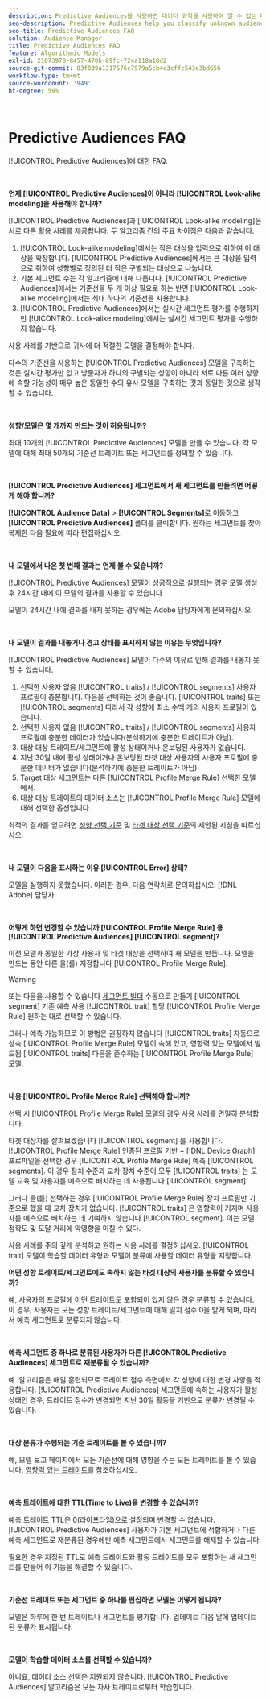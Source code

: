 ```yaml
---
description: Predictive Audiences을 사용하면 데이터 과학을 사용하여 알 수 없는 대상을 실시간으로 개별 성향으로 분류할 수 있습니다.
seo-description: Predictive Audiences help you classify unknown audiences into distinct personas in real-time, using data science.
seo-title: Predictive Audiences FAQ
solution: Audience Manager
title: Predictive Audiences FAQ
feature: Algorithmic Models
exl-id: 21073970-8457-470b-89fc-724a118a18d2
source-git-commit: 03f039a1317576c7979a5cb4c3cffc543e3bd656
workflow-type: tm+mt
source-wordcount: '949'
ht-degree: 59%

---
```


# Predictive Audiences FAQ

[!UICONTROL Predictive Audiences]에 대한 FAQ.

 

**언제 [!UICONTROL Predictive Audiences]이 아니라 [!UICONTROL Look-alike modeling]을 사용해야 합니까?**

[!UICONTROL Predictive Audiences]과 [!UICONTROL Look-alike modeling]은 서로 다른 활용 사례를 제공합니다. 두 알고리즘 간의 주요 차이점은 다음과 같습니다.

1. [!UICONTROL Look-alike modeling]에서는 작은 대상을 입력으로 취하여 이 대상을 확장합니다. [!UICONTROL Predictive Audiences]에서는 큰 대상을 입력으로 취하여 성향별로 정의된 더 작은 구별되는 대상으로 나눕니다.
1. 기본 세그먼트 수는 각 알고리즘에 대해 다릅니다. [!UICONTROL Predictive Audiences]에서는 기준선을 두 개 이상 필요로 하는 반면 [!UICONTROL Look-alike modeling]에서는 최대 하나의 기준선을 사용합니다.
1. [!UICONTROL Predictive Audiences]에서는 실시간 세그먼트 평가를 수행하지만 [!UICONTROL Look-alike modeling]에서는 실시간 세그먼트 평가를 수행하지 않습니다.

사용 사례를 기반으로 귀사에 더 적절한 모델을 결정해야 합니다.

다수의 기준선을 사용하는 [!UICONTROL Predictive Audiences] 모델을 구축하는 것은 실시간 평가만 없고 방문자가 하나의 구별되는 성향이 아니라 서로 다른 여러 성향에 속할 가능성이 매우 높은 동일한 수의 유사 모델을 구축하는 것과 동일한 것으로 생각할 수 있습니다.

 

**성향/모델은 몇 개까지 만드는 것이 허용됩니까?**

최대 10개의 [!UICONTROL Predictive Audiences] 모델을 만들 수 있습니다. 각 모델에 대해 최대 50개의 기준선 트레이트 또는 세그먼트를 정의할 수 있습니다.

 

**[!UICONTROL Predictive Audiences] 세그먼트에서 새 세그먼트를 만들려면 어떻게 해야 합니까?**

**[!UICONTROL Audience Data]** > **[!UICONTROL Segments]**&#x200B;로 이동하고 **[!UICONTROL Predictive Audiences]** 폴더를 클릭합니다. 원하는 세그먼트를 찾아 복제한 다음 필요에 따라 편집하십시오.

 

**내 모델에서 나온 첫 번째 결과는 언제 볼 수 있습니까?**

[!UICONTROL Predictive Audiences] 모델이 성공적으로 실행되는 경우 모델 생성 후 24시간 내에 이 모델의 결과를 사용할 수 있습니다.

모델이 24시간 내에 결과를 내지 못하는 경우에는 Adobe 담당자에게 문의하십시오.

 

**내 모델이 결과를 내놓거나 경고 상태를 표시하지 않는 이유는 무엇입니까?**

[!UICONTROL Predictive Audiences] 모델이 다수의 이유로 인해 결과를 내놓지 못할 수 있습니다.

1. 선택한 사용자 없음 [!UICONTROL traits] / [!UICONTROL segments] 사용자 프로필이 충분합니다. 다음을 선택하는 것이 좋습니다. [!UICONTROL traits] 또는 [!UICONTROL segments] 따라서 각 성향에 최소 수백 개의 사용자 프로필이 있습니다.
1. 선택한 사용자 없음 [!UICONTROL traits] / [!UICONTROL segments] 사용자 프로필에 충분한 데이터가 있습니다(분석하기에 충분한 트레이트가 아님).
1. 대상 대상 트레이트/세그먼트에 활성 상태이거나 온보딩된 사용자가 없습니다.
1. 지난 30일 내에 활성 상태이거나 온보딩된 타겟 대상 사용자의 사용자 프로필에 충분한 데이터가 없습니다(분석하기에 충분한 트레이트가 아님).
1. Target 대상 세그먼트는 다른 [!UICONTROL Profile Merge Rule] 선택한 모델에서.
1. 대상 대상 트레이트의 데이터 소스는 [!UICONTROL Profile Merge Rule] 모델에 대해 선택한 옵션입니다.

최적의 결과를 얻으려면 [성향 선택 기준](../features/algorithmic-models/predictive-audiences.md#selection-personas) 및 [타겟 대상 선택 기준](../features/algorithmic-models/predictive-audiences.md#selection-audience)의 제안된 지침을 따르십시오.

 

**내 모델이 다음을 표시하는 이유 [!UICONTROL Error] 상태?**

모델을 실행하지 못했습니다. 이러한 경우, 다음 연락처로 문의하십시오. [!DNL Adobe] 담당자.

 

**어떻게 하면 변경할 수 있습니까 [!UICONTROL Profile Merge Rule] 용 [!UICONTROL Predictive Audiences] [!UICONTROL segment]?**

이전 모델과 동일한 가상 사용자 및 타겟 대상을 선택하여 새 모델을 만듭니다. 모델을 만드는 동안 다른 을(를) 지정합니다 [!UICONTROL Profile Merge Rule].

>[!WARNING]
> 또는 다음을 사용할 수 있습니다 [세그먼트 빌더](../features/segments/segment-builder.md) 수동으로 만들기 [!UICONTROL segment] 기존 예측 사용 [!UICONTROL trait] 할당 [!UICONTROL Profile Merge Rule] 원하는 대로 선택할 수 있습니다.
> 
> 그러나 예측 가능하므로 이 방법은 권장하지 않습니다 [!UICONTROL traits] 자동으로 상속 [!UICONTROL Profile Merge Rule] 모델이 속해 있고, 영향력 있는 모델에서 빌드됨 [!UICONTROL traits] 다음을 준수하는 [!UICONTROL Profile Merge Rule] 모델.

 

**내용 [!UICONTROL Profile Merge Rule] 선택해야 합니까?**

선택 시 [!UICONTROL Profile Merge Rule] 모델의 경우 사용 사례를 면밀히 분석합니다.

타겟 대상자를 살펴보겠습니다 [!UICONTROL segment] 를 사용합니다. [!UICONTROL Profile Merge Rule] 인증된 프로필 기반 + [!DNL Device Graph] 프로파일을 선택한 경우 [!UICONTROL Profile Merge Rule] 예측 [!UICONTROL segments]. 이 경우 장치 수준과 교차 장치 수준이 모두 [!UICONTROL traits] 는 모델 교육 및 사용자를 예측으로 배치하는 데 사용됩니다 [!UICONTROL segment].

그러나 을(를) 선택하는 경우 [!UICONTROL Profile Merge Rule] 장치 프로필만 기준으로 했을 때 교차 장치가 없습니다. [!UICONTROL traits] 은 영향력이 커지며 사용자를 예측으로 배치하는 데 기여하지 않습니다 [!UICONTROL segment]. 이는 모델 정확도 및 도달 거리에 악영향을 미칠 수 있다.

사용 사례를 주의 깊게 분석하고 원하는 사용 사례를 결정하십시오. [!UICONTROL trait] 모델이 학습할 데이터 유형과 모델이 분류에 사용할 데이터 유형을 지정합니다.

**어떤 성향 트레이트/세그먼트에도 속하지 않는 타겟 대상의 사용자를 분류할 수 있습니까?**

예, 사용자의 프로필에 어떤 트레이트도 포함되어 있지 않은 경우 분류할 수 있습니다. 이 경우, 사용자는 모든 성향 트레이트/세그먼트에 대해 일치 점수 0을 받게 되며, 따라서 예측 세그먼트로 분류되지 않습니다.

 

**예측 세그먼트 중 하나로 분류된 사용자가 다른 [!UICONTROL Predictive Audiences] 세그먼트로 재분류될 수 있습니까?**

예. 알고리즘은 매일 훈련되므로 트레이트 점수 측면에서 각 성향에 대한 변경 사항을 적용합니다. [!UICONTROL Predictive Audiences] 세그먼트에 속하는 사용자가 활성 상태인 경우, 트레이트 점수가 변경되면 지난 30일 활동을 기반으로 분류가 변경될 수 있습니다.

 

**대상 분류가 수행되는 기준 트레이트를 볼 수 있습니까?**

예, 모델 보고 페이지에서 모든 기준선에 대해 영향을 주는 모든 트레이트를 볼 수 있습니다. [영향력 있는 트레이트](../features/algorithmic-models/predictive-audiences-reporting.md#influential-traits)를 참조하십시오.

 

**예측 트레이트에 대한 TTL(Time to Live)을 변경할 수 있습니까?**

예측 트레이트 TTL은 0(라이프타임)으로 설정되며 변경할 수 없습니다. [!UICONTROL Predictive Audiences] 사용자가 기본 세그먼트에 적합하거나 다른 예측 세그먼트로 재분류된 경우에만 예측 세그먼트에서 세그먼트를 해제할 수 있습니다.

필요한 경우 지정된 TTL로 예측 트레이트와 활동 트레이트를 모두 포함하는 새 세그먼트를 만들어 이 기능을 해결할 수 있습니다.

 


**기준선 트레이트 또는 세그먼트 중 하나를 편집하면 모델은 어떻게 됩니까?**

모델은 하루에 한 번 트레이트나 세그먼트를 평가합니다. 업데이트 다음 날에 업데이트된 분류가 표시됩니다.

 

**모델이 학습할 데이터 소스를 선택할 수 있습니까?**

아니요, 데이터 소스 선택은 지원되지 않습니다. [!UICONTROL Predictive Audiences] 알고리즘은 모든 자사 트레이트로부터 학습합니다.
